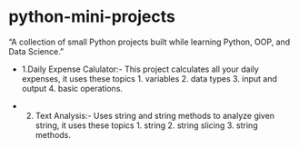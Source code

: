 # python-mini-projects
“A collection of small Python projects built while learning Python, OOP, and Data Science.”

- 1.Daily Expense Calulator:- This project calculates all your daily expenses, it uses these topics 1. variables 2. data types 3. input and output 4. basic operations. 

- 2. Text Analysis:- Uses string and string methods to analyze given string, it uses these topics 1. string 2. string slicing 3. string methods. 

